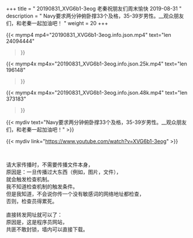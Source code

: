 +++
title = " 20190831_XVG6b1-3eog 老秦祝朋友们周末愉快 2019-08-31 "
description = " Navy要求两分钟俯卧撑33个及格，35-39岁男性。__观众朋友们，和老秦一起加油吧！ "
weight = 20
+++

{{< mymp4 mp4="20190831_XVG6b1-3eog.info.json.mp4" 
text="len 24094444"
>}}

{{< mymp4x  mp4x="20190831_XVG6b1-3eog.info.json.25k.mp4"
text="len 196148"
>}}

{{< mymp4x  mp4x="20190831_XVG6b1-3eog.info.json.48k.mp4"
text="len 373183"
>}}


{{< mydiv text="Navy要求两分钟俯卧撑33个及格，35-39岁男性。__观众朋友们，和老秦一起加油吧！" >}}
<br>

{{< mydiv link="https://www.youtube.com/watch?v=XVG6b1-3eog" >}}


<br>

请大家传播时，不需要传播文件本身，<br>
原因是：一旦传播过大东西（例如，图片，文件），<br>
就会触发检查机制。<br>
我不知道检查机制的触发条件。<br>
但是我知道，不会说你传一个没有敏感词的网络地址都检查，<br>
否则，检查员得累死。<br><br>
直接转发网址就可以了：<br>
原因是，这是程序员网站，<br>
共匪不敢封锁，墙内可以直接下载。


